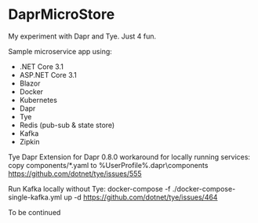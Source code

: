 # DaprMicroStore

My experiment with Dapr and Tye. Just 4 fun. 

Sample microservice app using:

- .NET Core 3.1
- ASP.NET Core 3.1
- Blazor
- Docker
- Kubernetes
- Dapr
- Tye
- Redis (pub-sub & state store)
- Kafka
- Zipkin 


Tye Dapr Extension for Dapr 0.8.0 workaround for locally running services: copy components/*.yaml to %UserProfile%\.dapr\components 
https://github.com/dotnet/tye/issues/555

Run Kafka locally without Tye: docker-compose -f ./docker-compose-single-kafka.yml up -d
https://github.com/dotnet/tye/issues/464

To be continued
